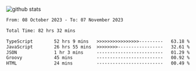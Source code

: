 
![github stats](https://github-readme-stats.vercel.app/api?username=realmahd1&show_icons=true&theme=codeSTACKr&hide_rank=true&count_private=true)

<!--START_SECTION:waka-->

```txt
From: 08 October 2023 - To: 07 November 2023

Total Time: 82 hrs 32 mins

TypeScript        52 hrs 9 mins   >>>>>>>>>>>>>>>>---------   63.18 %
JavaScript        26 hrs 55 mins  >>>>>>>>-----------------   32.61 %
JSON              1 hr 3 mins     -------------------------   01.29 %
Groovy            45 mins         -------------------------   00.92 %
HTML              24 mins         -------------------------   00.49 %
```

<!--END_SECTION:waka-->
